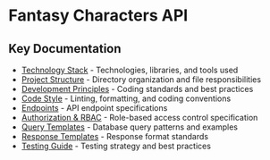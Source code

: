 # Fantasy Characters API

## Key Documentation

- [Technology Stack](../docs/technology-stack.md) - Technologies, libraries, and tools used
- [Project Structure](../docs/project-structure.md) - Directory organization and file responsibilities  
- [Development Principles](../docs/development-principles.md) - Coding standards and best practices
- [Code Style](../docs/code-style.md) - Linting, formatting, and coding conventions
- [Endpoints](../docs/endpoints.md) - API endpoint specifications
- [Authorization & RBAC](../docs/authorization.md) - Role-based access control specification
- [Query Templates](../docs/query-templates.md) - Database query patterns and examples
- [Response Templates](../docs/response-templates.md) - Response format standards
- [Testing Guide](../docs/testing.md) - Testing strategy and best practices
